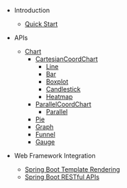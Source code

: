 - Introduction

  - [Quick Start](quick-start)

- APIs
  - [Chart](chart)
    - [CartesianCoordChart](cartesian-coord-chart)
      - [Line](line)
      - [Bar](bar)
      - [Boxplot](boxplot)
      - [Candlestick](candlestick)
      - [Heatmap](heatmap)
    - [ParallelCoordChart](parallel-coord-chart)
      - [Parallel](parallel)
    - [Pie](pie)
    - [Graph](graph)
    - [Funnel](funnel)
    - [Gauge](gauge)

- Web Framework Integration
    - [Spring Boot Template Rendering](sb-template.md)
    - [Spring Boot RESTful APIs](sb-restful.md)
